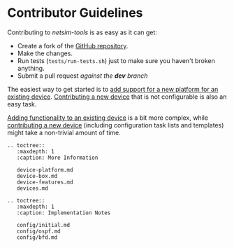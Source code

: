 # Contributor Guidelines

Contributing to *netsim-tools* is as easy as it can get:

* Create a fork of the [GitHub repository](https://github.com/ipspace/netsim-tools).
* Make the changes.
* Run tests (`tests/run-tests.sh`) just to make sure you haven't broken anything.
* Submit a pull request *against the **dev** branch*

The easiest way to get started is to [add support for a new platform for an existing device](device-platform.md). [Contributing a new device](device-box.md) that is not configurable is also an easy task.

[Adding functionality to an existing device](device-features.md)  is a bit more complex, while [contributing a new device](devices.md) (including configuration task lists and templates) might take a non-trivial amount of time.

```eval_rst
.. toctree::
   :maxdepth: 1
   :caption: More Information

   device-platform.md
   device-box.md
   device-features.md
   devices.md
```

```eval_rst
.. toctree::
   :maxdepth: 1
   :caption: Implementation Notes

   config/initial.md
   config/ospf.md
   config/bfd.md
```

